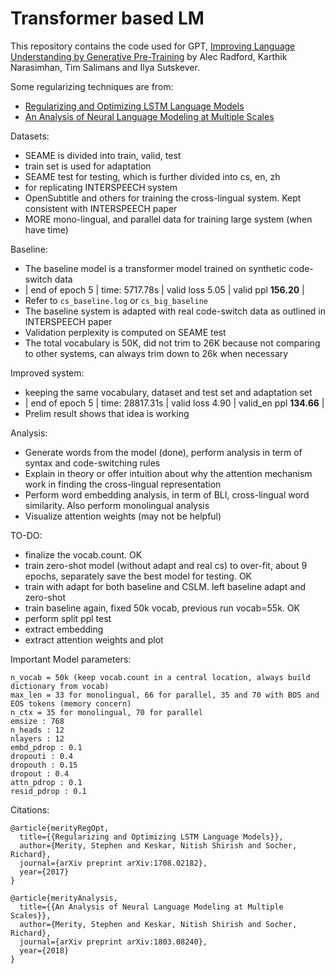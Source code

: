 # Transformer based LM

This repository contains the code used for GPT, [Improving Language Understanding by Generative Pre-Training](https://arxiv.org/abs/1810.04805) by Alec Radford, Karthik Narasimhan, Tim Salimans and Ilya Sutskever.

Some regularizing techniques are from:
+ [Regularizing and Optimizing LSTM Language Models](https://arxiv.org/abs/1708.02182)
+ [An Analysis of Neural Language Modeling at Multiple Scales](https://arxiv.org/abs/1803.08240)

Datasets:
+ SEAME is divided into train, valid, test
+ train set is used for adaptation
+ SEAME test for testing, which is further divided into cs, en, zh
+ for replicating INTERSPEECH system
+ OpenSubtitle and others for training the cross-lingual system. Kept consistent with INTERSPEECH paper
+ MORE mono-lingual, and parallel data for training large system (when have time)

Baseline:
+ The baseline model is a transformer model trained on synthetic code-switch data 
+ | end of epoch   5 | time: 5717.78s | valid loss  5.05 | valid ppl   **156.20** |
+ Refer to `cs_baseline.log` or `cs_big_baseline`
+ The baseline system is adapted with real code-switch data as outlined in INTERSPEECH paper
+ Validation perplexity is computed on SEAME test
+ The total vocabulary is 50K, did not trim to 26K because not comparing to other systems, can always trim down to 26k when necessary

Improved system:
+ keeping the same vocabulary, dataset and test set and adaptation set
+ | end of epoch   5 | time: 28817.31s | valid loss  4.90 | valid_en ppl   **134.66** |
+ Prelim result shows that idea is working

Analysis:
+ Generate words from the model (done), perform analysis in term of syntax and code-switching rules
+ Explain in theory or offer intuition about why the attention mechanism work in finding the cross-lingual representation
+ Perform word embedding analysis, in term of BLI, cross-lingual word similarity. Also perform monolingual analysis
+ Visualize attention weights (may not be helpful)

TO-DO:
+ finalize the vocab.count. OK
+ train zero-shot model (without adapt and real cs) to over-fit, about 9 epochs, separately save the best model for testing. OK
+ train with adapt for both baseline and CSLM. left baseline adapt and zero-shot
+ train baseline again, fixed 50k vocab, previous run vocab=55k. OK
+ perform split ppl test
+ extract embedding
+ extract attention weights and plot

Important Model parameters:
```
n_vocab = 50k (keep vocab.count in a central location, always build dictionary from vocab)
max_len = 33 for monolingual, 66 for parallel, 35 and 70 with BOS and EOS tokens (memory concern)
n_ctx = 35 for monolingual, 70 for parallel
emsize : 768
n_heads : 12
nlayers : 12
embd_pdrop : 0.1
dropouti : 0.4
dropouth : 0.15
dropout : 0.4
attn_pdrop : 0.1
resid_pdrop : 0.1
```

Citations:
```
@article{merityRegOpt,
  title={{Regularizing and Optimizing LSTM Language Models}},
  author={Merity, Stephen and Keskar, Nitish Shirish and Socher, Richard},
  journal={arXiv preprint arXiv:1708.02182},
  year={2017}
}
```

```
@article{merityAnalysis,
  title={{An Analysis of Neural Language Modeling at Multiple Scales}},
  author={Merity, Stephen and Keskar, Nitish Shirish and Socher, Richard},
  journal={arXiv preprint arXiv:1803.08240},
  year={2018}
}
```